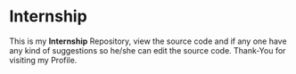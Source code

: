 # Internship
This is my <b>Internship</b> Repository, view the source code and if any one have any kind of suggestions so he/she can edit the source code.
Thank-You for visiting my Profile. 
